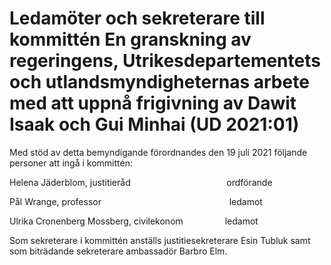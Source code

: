 # Ledamöter och sekreterare till kommittén En granskning av regeringens, Utrikesdepartementets och utlandsmyndigheternas arbete med att uppnå frigivning av Dawit Isaak och Gui Minhai (UD 2021:01)

Med stöd av detta bemyndigande förordnandes den 19 juli 2021 följande personer att ingå i kommittén:

Helena Jäderblom, justitieråd                                       ordförande

Pål Wrange, professor                                                    ledamot

Ulrika Cronenberg Mossberg, civilekonom                 ledamot

Som sekreterare i kommittén anställs justitiesekreterare Esin Tubluk samt som biträdande sekreterare ambassadör Barbro Elm.
